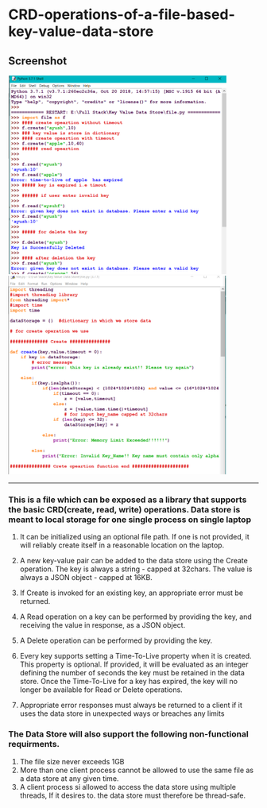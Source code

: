 # CRD-operations-of-a-file-based-key-value-data-store
## Screenshot

<img alt="GIF" height= 400 src="https://github.com/Ayush32/CRD-KeyValueStore/blob/master/githubImages/Capture2.png" /> <img alt="GIF" height= 400 src="https://github.com/Ayush32/CRD-KeyValueStore/blob/master/githubImages/Capture1.PNG" />

---
### This is a file which can be exposed as a library that supports the basic CRD(create, read, write) operations. Data store is meant to local storage for one single process on single laptop

1. It can be initialized using an optional file path. If one is not provided, it will reliably create itself in a reasonable location on the laptop.

2. A new key-value pair can be added to the data store using the Create operation. The key is always a string - capped at 32chars. The value is always a JSON object - capped at 16KB.

3. If Create is invoked for an existing key, an appropriate error must be returned.

4. A Read operation on a key can be performed by providing the key, and receiving the value in response, as a JSON object.

5. A Delete operation can be performed by providing the key.

6. Every key supports setting a Time-To-Live property when it is created. This property is optional. If provided, it will be evaluated as an integer defining the number of seconds the key must be retained in the data store. Once the Time-To-Live for a key has expired, the key will no longer be available for Read or Delete operations.

7. Appropriate error responses must always be returned to a client if it uses the data store in unexpected ways or breaches any limits

### The Data Store will also support the following non-functional requirments.

1. The file size never exceeds 1GB
2. More than one client process cannot be allowed to use the same file as a data store at any given time.
3. A client process si allowed to access the data store using multiple threads, If it desires to. the data store must therefore be thread-safe.


